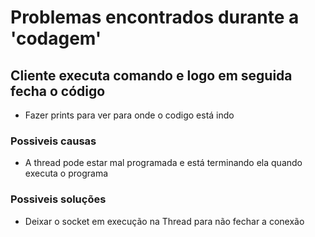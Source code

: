 # Problemas encontrados durante a 'codagem'

## Cliente executa comando e logo em seguida fecha o código
- Fazer prints para ver para onde o codigo está indo

### Possiveis causas
- A thread pode estar mal programada e está terminando ela quando executa o programa

### Possiveis soluções
- Deixar o socket em execução na Thread para não fechar a conexão